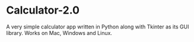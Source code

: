 # Calculator-2.0

A very simple calculator app written in Python along with Tkinter as its GUI library. Works on Mac, Windows and Linux.
